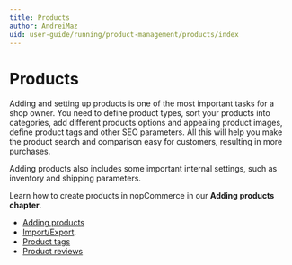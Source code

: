 ```yaml
---
title: Products
author: AndreiMaz
uid: user-guide/running/product-management/products/index
---
```

# Products

Adding and setting up products is one of the most important tasks for a shop owner. You need to define product types, sort your products into categories, add different products options and appealing product images, define product tags and other SEO parameters. All this will help you make the product search and comparison easy for customers, resulting in more purchases.

Adding products also includes some important internal settings, such as inventory and shipping parameters.

Learn how to create products in nopCommerce in our **Adding products chapter**.

- [Adding products](xref:en-US/user-guide/running/product-management/products/adding-products/index)
- [Import/Export](xref:en-US/user-guide/running/product-management/products/import-export).
- [Product tags](xref:en-US/user-guide/running/product-management/products/product-tags)
- [Product reviews](xref:en-US/user-guide/running/product-management/products/product-reviews)
